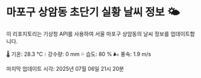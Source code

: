 
# 마포구 상암동 초단기 실황 날씨 정보 🌤️

이 리포지토리는 기상청 API를 사용하여 서울 마포구 상암동의 날씨 정보를 업데이트합니다. 

🌡️ 기온: 28.3 ℃
💧 강수량: 0 mm
💦 습도: 80 %
🌬️ 풍속: 1.9 m/s

마지막 업데이트 시각: 2025년 07월 06일 21시 20분    
